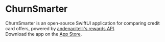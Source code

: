 # ChurnSmarter 
ChurnSmarter is an open-source SwiftUI application for comparing credit card offers, powered by [andenacitelli's rewards API](https://github.com/andenacitelli/credit-card-bonuses-api).
<br>
Download the app on the [App Store](https://apps.apple.com/us/app/churn-smarter/id6737769347).

